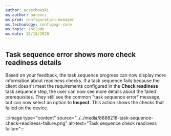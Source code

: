 ```yaml
---
author: aczechowski
ms.author: aaroncz
ms.prod: configuration-manager
ms.technology: configmgr-core
ms.topic: include
ms.date: 12/14/2020
---
```


## <a name="bkmk_tscheck"></a> Task sequence error shows more check readiness details

<!--8888218-->

Based on your feedback, the task sequence progress can now display more information about readiness checks. If a task sequence fails because the client doesn't meet the requirements configured in the **Check readiness** task sequence step, the user can now see more details about the failed prerequisites. They still see the common "task sequence error" message, but can now select an option to **Inspect**. This action shows the checks that failed on the device.

:::image type="content" source="../../media/8888218-task-sequence-check-readiness-failure.png" alt-text="Task sequence check readiness failure":::
